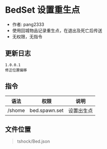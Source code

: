 # BedSet 设置重生点

- 作者: pang2333
- 使用回城物品记录重生点，在退出及死亡后传送
- 无权限，无指令
  

## 更新日志

```
1.0.0.1
修正位置偏移
```

## 指令

| 语法           |        权限         |   说明   |
| -------------- | :-----------------: | :------: |
| /shome	     | bed.spawn.set       |  设置出生点|


## 文件位置
> tshock/Bed.json

